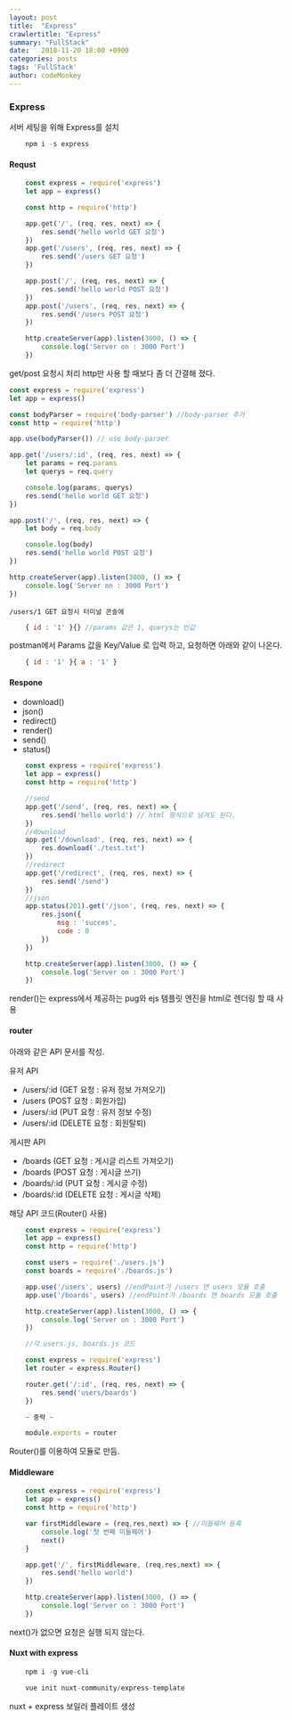 ```yaml
---
layout: post
title:  "Express"
crawlertitle: "Express"
summary: "FullStack"
date:   2018-11-20 18:00 +0900
categories: posts
tags: 'FullStack'
author: codeMonkey
---
```


### Express

서버 세팅을 위해 Express를 설치
```javascript
    npm i -s express
```

#### Requst

```javascript
    const express = require('express')
    let app = express()

    const http = require('http')

    app.get('/', (req, res, next) => {
        res.send('hello world GET 요청')
    })
    app.get('/users', (req, res, next) => {
        res.send('/users GET 요청')
    })

    app.post('/', (req, res, next) => {
        res.send('hello world POST 요청')
    })
    app.post('/users', (req, res, next) => {
        res.send('/users POST 요청')
    })

    http.createServer(app).listen(3000, () => {
        console.log('Server on : 3000 Port')
    })
```
get/post 요청시 처리
http만 사용 할 때보다 좀 더 간결해 졌다.

```javascript
const express = require('express')
let app = express()

const bodyParser = require('body-parser') //body-parser 추가
const http = require('http')

app.use(bodyParser()) // use body-parser

app.get('/users/:id', (req, res, next) => {
    let params = req.params
    let querys = req.query

    console.log(params, querys)
    res.send('hello world GET 요청')
})

app.post('/', (req, res, next) => {
    let body = req.body

    console.log(body)
    res.send('hello world POST 요청')
})

http.createServer(app).listen(3000, () => {
    console.log('Server on : 3000 Port')
})
```
    /users/1 GET 요청시 터미널 콘솔에  

```javascript
    { id : '1' }{} //params 값은 1, querys는 빈값
```

postman에서 Params 값을 Key/Value 로 입력 하고, 
요청하면 아래와 같이 나온다.

```javascript
    { id : '1' }{ a : '1' }
```

#### Respone

- download()
- json()
- redirect()
- render()
- send()
- status()

```javascript
    const express = require('express')
    let app = express()
    const http = require('http')

    //send
    app.get('/send', (req, res, next) => {
        res.send('hello world') // html 형식으로 넘겨도 된다.
    })
    //download
    app.get('/download', (req, res, next) => {
        res.download('./test.txt')
    })
    //redirect
    app.get('/redirect', (req, res, next) => {
        res.send('/send')
    })
    //json
    app.status(201).get('/json', (req, res, next) => {
        res.json({
            msg : 'succes',
            code : 0
        })
    })

    http.createServer(app).listen(3000, () => {
        console.log('Server on : 3000 Port')
    })
```
render()는 express에서 제공하는 pug와 ejs 템플릿 엔진을 html로 렌더링 할 때 사용

#### router

아래와 같은 API 문서를 작성.

유저 API
- /users/:id (GET 요청 : 유저 정보 가져오기)
- /users (POST 요청 : 회원가입)
- /users/:id (PUT 요청 : 유저 정보 수정)
- /users/:id (DELETE 요청 : 회원탈퇴)

게시판 API
- /boards (GET 요청 : 게시글 리스트 가져오기)
- /boards (POST 요청 : 게시글 쓰기)
- /boards/:id (PUT 요청 : 게시글 수정)
- /boards/:id (DELETE 요청 : 게시글 삭제)

해당 API 코드(Router() 사용)

```javascript
    const express = require('express')
    let app = express()
    const http = require('http')

    const users = require('./users.js')
    const boards = require('./boards.js')

    app.use('/users', users) //endPoint가 /users 면 users 모듈 호출
    app.use('/boards', users) //endPoint가 /boards 면 boards 모듈 호출

    http.createServer(app).listen(3000, () => {
        console.log('Server on : 3000 Port')
    })

    //각 users.js, boards.js 코드

    const express = require('express')
    let router = express.Router()

    router.get('/:id', (req, res, next) => {
        res.send('users/boards')
    })

    ~ 중략 ~

    module.exports = router

```
Router()를 이용하여 모듈로 만듬.

#### Middleware

```javascript
    const express = require('express')
    let app = express()
    const http = require('http')

    var firstMiddleware = (req,res,next) => { //미들웨어 등록
        console.log('첫 번째 미들웨어')
        next()
    }

    app.get('/', firstMiddleware, (req,res,next) => {
        res.send('hello world')
    }) 

    http.createServer(app).listen(3000, () => {
        console.log('Server on : 3000 Port')
    })
```
next()가 없으면 요청은 실행 되지 않는다.

#### Nuxt with express

```javascript
    npm i -g vue-cli

    vue init nuxt-community/express-template
```

nuxt + express 보일러 플레이트 생성